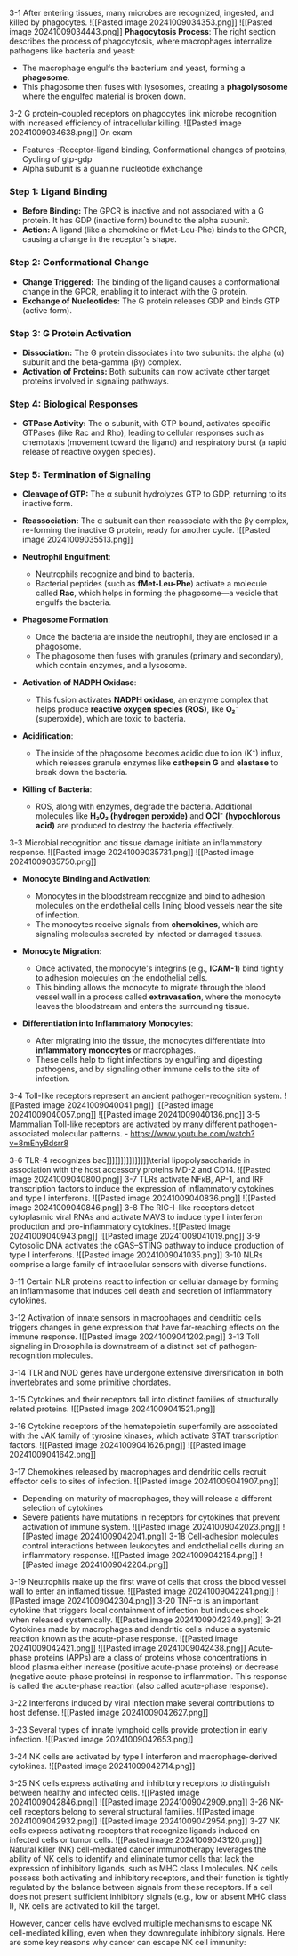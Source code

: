 3-1 After entering tissues, many microbes are recognized, ingested, and killed by phagocytes.
![[Pasted image 20241009034353.png]]
![[Pasted image 20241009034443.png]]
**Phagocytosis Process**: The right section describes the process of phagocytosis, where macrophages internalize pathogens like bacteria and yeast:

- The macrophage engulfs the bacterium and yeast, forming a **phagosome**.
- This phagosome then fuses with lysosomes, creating a **phagolysosome** where the engulfed material is broken down.

3-2 G protein–coupled receptors on phagocytes link microbe recognition with increased efficiency of intracellular killing.
![[Pasted image 20241009034638.png]]
On exam 
- Features -Receptor-ligand binding, Conformational changes of proteins, Cycling of gtp-gdp 
- Alpha subunit is a guanine nucleotide exhchange
### Step 1: Ligand Binding

- **Before Binding:** The GPCR is inactive and not associated with a G protein. It has GDP (inactive form) bound to the alpha subunit.
- **Action:** A ligand (like a chemokine or fMet-Leu-Phe) binds to the GPCR, causing a change in the receptor's shape.

### Step 2: Conformational Change

- **Change Triggered:** The binding of the ligand causes a conformational change in the GPCR, enabling it to interact with the G protein.
- **Exchange of Nucleotides:** The G protein releases GDP and binds GTP (active form).

### Step 3: G Protein Activation

- **Dissociation:** The G protein dissociates into two subunits: the alpha (α) subunit and the beta-gamma (βγ) complex.
- **Activation of Proteins:** Both subunits can now activate other target proteins involved in signaling pathways.

### Step 4: Biological Responses

- **GTPase Activity:** The α subunit, with GTP bound, activates specific GTPases (like Rac and Rho), leading to cellular responses such as chemotaxis (movement toward the ligand) and respiratory burst (a rapid release of reactive oxygen species).

### Step 5: Termination of Signaling

- **Cleavage of GTP:** The α subunit hydrolyzes GTP to GDP, returning to its inactive form.
- **Reassociation:** The α subunit can then reassociate with the βγ complex, re-forming the inactive G protein, ready for another cycle.
![[Pasted image 20241009035513.png]]
- **Neutrophil Engulfment**:
    
    - Neutrophils recognize and bind to bacteria.
    - Bacterial peptides (such as **fMet-Leu-Phe**) activate a molecule called **Rac**, which helps in forming the phagosome—a vesicle that engulfs the bacteria.
- **Phagosome Formation**:
    
    - Once the bacteria are inside the neutrophil, they are enclosed in a phagosome.
    - The phagosome then fuses with granules (primary and secondary), which contain enzymes, and a lysosome.
- **Activation of NADPH Oxidase**:
    
    - This fusion activates **NADPH oxidase**, an enzyme complex that helps produce **reactive oxygen species (ROS)**, like **O₂⁻** (superoxide), which are toxic to bacteria.
- **Acidification**:
    
    - The inside of the phagosome becomes acidic due to ion (K⁺) influx, which releases granule enzymes like **cathepsin G** and **elastase** to break down the bacteria.
- **Killing of Bacteria**:
    
    - ROS, along with enzymes, degrade the bacteria. Additional molecules like **H₂O₂ (hydrogen peroxide)** and **OCl⁻ (hypochlorous acid)** are produced to destroy the bacteria effectively.


3-3 Microbial recognition and tissue damage initiate an inflammatory response.
![[Pasted image 20241009035731.png]]
![[Pasted image 20241009035750.png]]
- **Monocyte Binding and Activation**:
    
    - Monocytes in the bloodstream recognize and bind to adhesion molecules on the endothelial cells lining blood vessels near the site of infection.
    - The monocytes receive signals from **chemokines**, which are signaling molecules secreted by infected or damaged tissues.
- **Monocyte Migration**:
    
    - Once activated, the monocyte's integrins (e.g., **ICAM-1**) bind tightly to adhesion molecules on the endothelial cells.
    - This binding allows the monocyte to migrate through the blood vessel wall in a process called **extravasation**, where the monocyte leaves the bloodstream and enters the surrounding tissue.
- **Differentiation into Inflammatory Monocytes**:
    
    - After migrating into the tissue, the monocytes differentiate into **inflammatory monocytes** or macrophages.
    - These cells help to fight infections by engulfing and digesting pathogens, and by signaling other immune cells to the site of infection.
    
3-4 Toll-like receptors represent an ancient pathogen-recognition system.
![[Pasted image 20241009040041.png]]
![[Pasted image 20241009040057.png]]
![[Pasted image 20241009040136.png]]
3-5 Mammalian Toll-like receptors are activated by many different pathogen-associated molecular patterns. - https://www.youtube.com/watch?v=8mEnyBdsrr8

3-6 TLR-4 recognizes bac]]]]]]]]]]]]]]]\terial lipopolysaccharide in association with the host accessory proteins MD-2 and CD14.
![[Pasted image 20241009040800.png]]
3-7 TLRs activate NFκB, AP-1, and IRF transcription factors to induce the expression of inflammatory cytokines and type I interferons.
![[Pasted image 20241009040836.png]]
![[Pasted image 20241009040846.png]]
3-8 The RIG-I–like receptors detect cytoplasmic viral RNAs and activate MAVS to induce type I interferon production and pro-inflammatory cytokines.
![[Pasted image 20241009040943.png]]
![[Pasted image 20241009041019.png]]
3-9 Cytosolic DNA activates the cGAS–STING pathway to induce production of type I interferons.
![[Pasted image 20241009041035.png]]
3-10 NLRs comprise a large family of intracellular sensors with diverse functions.

3-11 Certain NLR proteins react to infection or cellular damage by forming an inflammasome that induces cell death and secretion of inflammatory cytokines.

3-12 Activation of innate sensors in macrophages and dendritic cells triggers changes in gene expression that have far-reaching effects on the immune response.
![[Pasted image 20241009041202.png]]
3-13 Toll signaling in Drosophila is downstream of a distinct set of pathogen-recognition molecules.

3-14 TLR and NOD genes have undergone extensive diversification in both invertebrates and some primitive chordates.

3-15 Cytokines and their receptors fall into distinct families of structurally related proteins.
![[Pasted image 20241009041521.png]]


3-16 Cytokine receptors of the hematopoietin superfamily are associated with the JAK family of tyrosine kinases, which activate STAT transcription factors.
![[Pasted image 20241009041626.png]]
![[Pasted image 20241009041642.png]]

3-17 Chemokines released by macrophages and dendritic cells recruit effector cells to sites of infection.
![[Pasted image 20241009041907.png]]
- Depending on	maturity of macrophages, they will release a different selection of cytokines
- Severe patients have mutations in receptors	for cytokines that  prevent	activation	of immune system.
![[Pasted image 20241009042023.png]]
![[Pasted image 20241009042041.png]]
3-18 Cell-adhesion molecules control interactions between leukocytes and endothelial cells during an inflammatory response.
![[Pasted image 20241009042154.png]]
![[Pasted image 20241009042204.png]]

3-19 Neutrophils make up the first wave of cells that cross the blood vessel wall to enter an inflamed tissue.
![[Pasted image 20241009042241.png]]
![[Pasted image 20241009042304.png]]
3-20 TNF-α is an important cytokine that triggers local containment of infection but induces shock when released systemically.
![[Pasted image 20241009042349.png]]
3-21 Cytokines made by macrophages and dendritic cells induce a systemic reaction known as the acute-phase response.
![[Pasted image 20241009042421.png]]
![[Pasted image 20241009042438.png]]
Acute-phase proteins (APPs) are a class of proteins whose concentrations in blood plasma either increase (positive acute-phase proteins) or decrease (negative acute-phase proteins) in response to inflammation. This response is called the acute-phase reaction (also called acute-phase response).

3-22 Interferons induced by viral infection make several contributions to host defense.
![[Pasted image 20241009042627.png]]

3-23 Several types of innate lymphoid cells provide protection in early infection.
![[Pasted image 20241009042653.png]]

3-24 NK cells are activated by type I interferon and macrophage-derived cytokines.
![[Pasted image 20241009042714.png]]

3-25 NK cells express activating and inhibitory receptors to distinguish between healthy and infected cells.
![[Pasted image 20241009042846.png]]
![[Pasted image 20241009042909.png]]
3-26 NK-cell receptors belong to several structural families.
![[Pasted image 20241009042932.png]]
![[Pasted image 20241009042954.png]]
3-27 NK cells express activating receptors that recognize ligands induced on infected cells or tumor cells.
![[Pasted image 20241009043120.png]]
Natural killer (NK) cell-mediated cancer immunotherapy leverages the ability of NK cells to identify and eliminate tumor cells that lack the expression of inhibitory ligands, such as MHC class I molecules. NK cells possess both activating and inhibitory receptors, and their function is tightly regulated by the balance between signals from these receptors. If a cell does not present sufficient inhibitory signals (e.g., low or absent MHC class I), NK cells are activated to kill the target.

However, cancer cells have evolved multiple mechanisms to escape NK cell-mediated killing, even when they downregulate inhibitory signals. Here are some key reasons why cancer can escape NK cell immunity: